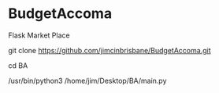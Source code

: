 # BudgetAccoma
Flask Market Place 
 
  
   
git clone https://github.com/jimcinbrisbane/BudgetAccoma.git
 
cd BA
 
/usr/bin/python3 /home/jim/Desktop/BA/main.py
 

